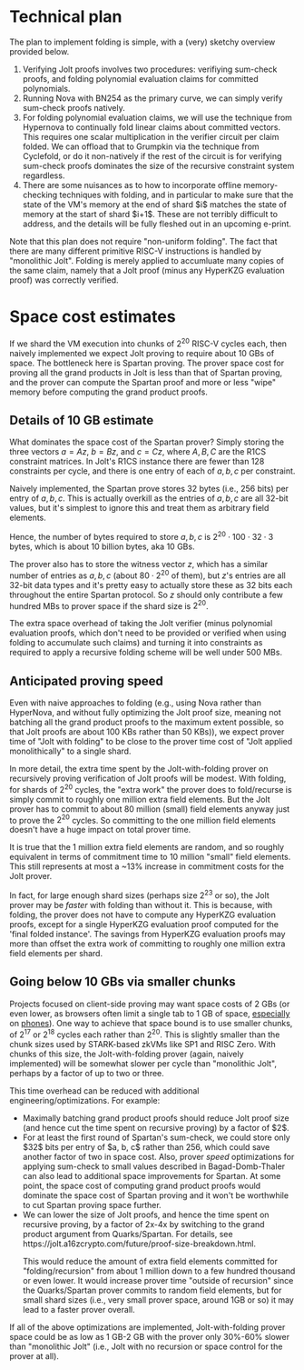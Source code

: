 # Technical plan

The plan to implement folding is simple, with a (very) sketchy overview provided below. 

<OL>
  <LI> Verifying Jolt proofs involves two procedures: verifiying sum-check proofs, and folding 
polynomial evaluation claims for committed polynomials. </LI>

<LI> Running Nova with BN254 as the primary curve, we can simply verify sum-check proofs natively. </LI>

<LI> For folding polynomial evaluation claims, we will use the technique from Hypernova to continually fold 
linear claims about committed vectors. This requires one scalar multiplication in the verifier circuit per claim folded.
We can offload that to Grumpkin via the technique from Cyclefold, or do it non-natively 
if the rest of the circuit is for verifying sum-check proofs dominates the size of the recursive constraint system regardless. </LI>

<LI> There are some nuisances as to how to incorporate offline memory-checking techniques with folding,
  and in particular to make sure that the state of the VM's memory at the end 
of shard $i$ matches the state of memory at the start of shard $i+1$. These are not terribly difficult to address,
and the details will be fully fleshed out in an upcoming e-print.</LI>

</OL>

Note that this plan does not require "non-uniform folding". The fact that there are many different primitive RISC-V 
instructions is handled by "monolithic Jolt". Folding is merely applied to accumluate many copies of the same claim,
namely that a Jolt proof (minus any HyperKZG evaluation proof) was correctly verified. 

# Space cost estimates

If we shard the VM execution into chunks of $2^{20}$ RISC-V cycles each, then naively implemented we expect Jolt proving to require about 10 GBs of space. The bottleneck here is Spartan proving. The prover space cost for proving all the grand products in Jolt is less than that of Spartan proving, and the prover can compute the Spartan proof and more or less "wipe" memory before computing the grand product proofs. 

## Details of $10$ GB estimate

What dominates the space cost of the Spartan prover? Simply storing the three vectors $a=Az$, $b=Bz$, and $c=Cz$, where $A, B, C$ are the R1CS constraint matrices. In Jolt's R1CS instance there are fewer than $128$ constraints per cycle, and there is one entry of each of $a, b, c$ per constraint. 

Naively implemented, the Spartan prove stores $32$ bytes (i.e., $256$ bits) per entry of $a, b, c$. This is actually overkill as the entries of $a, b, c$ are all $32$-bit values, but it's simplest to ignore this and treat them as arbitrary field elements. 

Hence, the number of bytes required to store $a, b, c$ is 
$2^{20} \cdot 100 \cdot 32 \cdot 3$ bytes, which is about $10$ billion bytes, aka $10$ GBs. 

The prover also has to store the witness vector $z$, which has a similar number of entries as $a, b, c$ (about $80 \cdot 2^{20}$ of them), but $z$'s entries are all 32-bit data types and it's pretty easy to actually store these as $32$ bits each throughout the entire Spartan protocol. So $z$ should only contribute a few hundred MBs to prover space if the shard size is $2^{20}$. 

The extra space overhead of taking the Jolt verifier (minus polynomial evaluation proofs, which don't need to be provided or verified when using folding to accumulate such claims) and turning it into constraints as required to apply a recursive folding scheme will be well under $500$ MBs. 

## Anticipated proving speed

Even with naive approaches to folding (e.g., using Nova rather than HyperNova, and without fully optimizing the Jolt proof size, meaning not batching all the grand product proofs to the maximum extent possible, so that Jolt proofs are about $100$ KBs rather than $50$ KBs)), we expect prover time of "Jolt with folding" to be close to the prover time cost of "Jolt applied monolithically" to a single shard. 

In more detail, the extra time spent by the Jolt-with-folding prover on recursively proving verification of Jolt proofs will be modest. With folding, for shards of $2^{20}$ cycles, the "extra work" the prover does to fold/recurse is simply commit to roughly one million extra field elements. But the Jolt prover has to commit to about 80 million (small) field elements anyway just to prove the $2^{20}$ cycles. So committing to the one million field elements doesn't have a huge impact on total prover time. 

It is true that the 1 million extra field elements are random, and so roughly equivalent in terms of commitment time
to 10 million "small" field elements. This still represents at most a ~13% increase in commitment costs for the Jolt prover. 

In fact, for large enough shard sizes (perhaps size $2^{23}$ or so), the Jolt prover may be <i>faster</i> with folding than without it.
This is because, with folding, the prover does not have to compute any HyperKZG evaluation proofs, except for a single HyperKZG evaluation proof computed for the 'final folded instance'. The savings from HyperKZG evaluation proofs 
may more than offset the extra work of committing to roughly one million extra field elements per shard. 

## Going below 10 GBs via smaller chunks

Projects focused on client-side proving may want space costs of 2 GBs (or even lower, as browsers often limit a single tab to 1 GB of space, [especially](https://www.tigren.com/blog/progressive-web-app-limitations/) on [phones](https://web.dev/articles/storage-for-the-web)). One way to achieve that space bound is to use smaller chunks, of $2^{17}$ or $2^{18}$ cycles each rather than $2^{20}$. This is slightly smaller than the chunk sizes used by STARK-based zkVMs like SP1 and RISC Zero. With chunks of this size, the Jolt-with-folding prover (again, naively implemented) will be somewhat slower per cycle than "monolithic Jolt", perhaps by a factor of up to two or three. 

This time overhead can be reduced with additional engineering/optimizations. For example: 

<UL>

<LI> Maximally batching grand product proofs should reduce Jolt proof size (and hence cut the time spent on recursive proving) by a factor of $2$. </LI>
  
<LI> For at least the first round of Spartan's sum-check, we could store only $32$ bits per entry of $a, b, c$ rather than 256, which could save another factor of two in space cost. Also, prover <i>speed</i> optimizations for applying sum-check to small values described in Bagad-Domb-Thaler can also lead to additional space improvements for Spartan. At some point, the space cost of computing grand product proofs would dominate the space cost of Spartan proving and it won't be worthwhile to cut Spartan proving space further. </LI>

<LI> We can lower the size of Jolt proofs, and hence the time spent on recursive proving, by a factor of 2x-4x by 
switching to the grand product argument from Quarks/Spartan. For details, see https://jolt.a16zcrypto.com/future/proof-size-breakdown.html. 
  
  This would reduce the amount of extra field elements committed for "folding/recursion" from about 1 million down to a few hundred thousand or even lower. It would increase prover time "outside of recursion"
since the Quarks/Spartan prover commits to random field elements, but for small shard sizes (i.e., very small prover space, around 1GB or so) it may lead to a faster prover overall.</LI>
</UL>

If all of the above optimizations are implemented, Jolt-with-folding prover space could be as low as 1 GB-2 GB with the prover only 30%-60% slower than "monolithic Jolt" (i.e., Jolt with no recursion or space control for the prover at all).  
